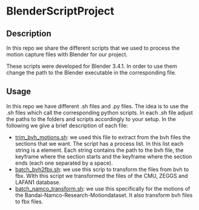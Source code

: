 # BlenderScriptProject

## Description
In this repo we share the different scripts that we used to process the motion capture files with Blender for our project.

These scripts were developed for Blender 3.4.1. In order to use them change the path to the Blender executable in the corresponding file. 

## Usage

In this repo we have different .sh files and .py files. The idea is to use the .sh files which call the corresponding python scripts. In each .sh file adjust the paths to the folders and scripts accordingly to your setup. In the following we give a brief description of each file:
- [trim_bvh_motions.sh](trim_bvh_motions.sh): we used this file to extract from the bvh files the sections that we want. The script has a process list. In this list each string is a element. Each string contains the path to the bvh file, the keyframe where the section starts and the keyframe where the section ends (each one separated by a space).
- [batch_bvh2fbx.sh](batch_bvh2fbx.sh): we use this scrip to transform the files from bvh to fbx. WIth this script we transformed the files of the CMU, ZEGGS and LAFAN1 database.
- [batch_namco_transform.sh](batch_namco_transform.sh): we use this specifically for the motions of the Bandai-Namco-Research-Motiondataset. It also transform bvh files to fbx files.
